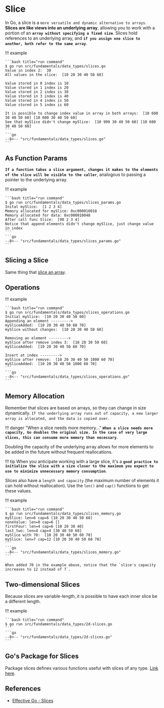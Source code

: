 # Slice

In Go, a slice is a `more versatile and dynamic alternative to arrays`. **Slices are like views into an underlying array**, allowing you to work with a portion of an **`array without specifying a fixed size`**. Slices hold references to an underlying array, and **`if you assign one slice to another, both refer to the same array`**.

!!! example

    ```bash title="run command"
    $ go run src/fundamentals/data_types/slices.go
    Value in index 2:  30
    All values in the slice:  [10 20 30 40 50 60]

    Value stored in 0 index is 10
    Value stored in 1 index is 20
    Value stored in 2 index is 30
    Value stored in 3 index is 40
    Value stored in 4 index is 50
    Value stored in 5 index is 60

    It is possible to change index value in array in both arrays:  [10 600 30 40 50 60] [10 600 30 40 50 60]
    See that mySlice didn't change mySlice:  [10 999 30 40 50 60] [10 600 30 40 50 60]
    ```
    ```go
    --8<-- "src/fundamentals/data_types/slices.go"
    ```

## As Function Params

**`If a function takes a slice argument, changes it makes to the elements of the slice will be visible to the caller`**, analogous to passing a pointer to the underlying array.

!!! example

    ```bash title="run command"
    $ go run src/fundamentals/data_types/slices_params.go
    Inital mySlice:  [1 2 3 4]
    Memory allocated for mySlice: 0xc000010018
    Memory allocated for data: 0xc000010048
    After call func Slice:  [90 2 3 4]
    Notice that append elements didn't change mySlice, just change value in index
    ```
    ```go
    --8<-- "src/fundamentals/data_types/slices_params.go"
    ```

## Slicing a Slice

Same thing that [slice an array](array.md#slicing-an-array).

## Operations

!!! example

    ```bash title="run command"
    $ go run src/fundamentals/data_types/slices_operations.go
    Initial mySlice:  [10 20 30 40 50 60]
    Appending an element --------->
    mySliceAdded:  [10 20 30 40 50 60 70]
    mySlice without changes:  [10 20 30 40 50 60]

    Removing an element --------->
    mySlice after remove index 3:  [10 20 30 50 60]
    mySliceAdded:  [10 20 30 40 50 60 70]

    Insert at index --------->
    mySlice after remove:  [10 20 30 40 50 1000 60 70]
    mySliceAdded:  [10 20 30 40 50 1000 60 70]
    ```
    ```go
    --8<-- "src/fundamentals/data_types/slices_operations.go"
    ```

## Memory Allocation

Remember that slices are based on arrays, so they can change in size dynamically. `If the underlying array runs out of capacity, a new larger array is allocated, and the data is copied over`.

!!! danger "When a slice needs more memory..."
    **`When a slice needs more capacity, Go doubles the original size. In the case of very large slices, this can consume more memory than necessary`**.

Doubling the capacity of the underlying array allows for more elements to be added in the future without frequent reallocations.

!!! tip
    When you anticipate working with a large slice, it's a **`good practice to initialize the slice with a size closer to the maximum you expect to use to minimize unnecessary memory consumption`**.

Slices also have a `length and capacity` (the maximum number of elements it can hold without reallocation). Use the `len()` and `cap()` functions to get these values.

!!! example

    ```bash title="run command"
    $ go run src/fundamentals/data_types/slices_memory.go
    mySlice: len=6 cap=6 [10 20 30 40 50 60]
    noneValue: len=0 cap=6 []
    firstFour: len=4 cap=6 [10 20 30 40]
    last_two: len=4 cap=4 [30 40 50 60]
    mySlice with 70:  [10 20 30 40 50 60 70]
    mySlice: len=7 cap=12 [10 20 30 40 50 60 70]
    ```
    ```go
    --8<-- "src/fundamentals/data_types/slices_memory.go"
    ```

    When added 70 in the example above, notice that the `slice's capacity increases to 12 instead of 7`.

## Two-dimensional Slices

Because slices are variable-length, it is possible to have each inner slice be a different length.

!!! example

    ```bash title="run command"
    $ go run src/fundamentals/data_types/2d-slices.go
    ```
    ```go
    --8<-- "src/fundamentals/data_types/2d-slices.go"
    ```

## Go's Package for Slices

Package slices defines various functions useful with slices of any type. [Link here](https://pkg.go.dev/slices).

## References

- [Effective Go - Slices](https://go.dev/doc/effective_go#slices)
